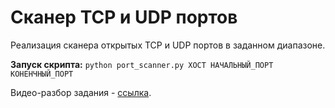 # Сканер TCP и UDP портов

Реализация сканера открытых TCP и UDP портов в заданном диапазоне.

**Запуск скрипта:** 
``python port_scanner.py ХОСТ НАЧАЛЬНЫЙ_ПОРТ КОНЕНЧНЫЙ_ПОРТ``


Видео-разбор задания - [ссылка](https://www.youtube.com/watch?v=dQw4w9WgXcQ).